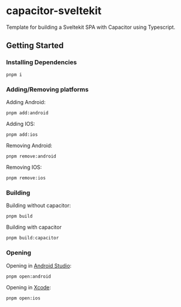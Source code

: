 # capacitor-sveltekit

Template for building a Sveltekit SPA with Capacitor using Typescript.

## Getting Started

### Installing Dependencies

```
pnpm i
```

### Adding/Removing platforms

Adding Android:
```
pnpm add:android
```

Adding IOS:
```
pnpm add:ios
```

Removing Android:
```
pnpm remove:android
```

Removing IOS:
```
pnpm remove:ios
```


### Building

Building without capacitor:
```
pnpm build
```

Building with capacitor
```
pnpm build:capacitor
```

### Opening

Opening in [Android Studio](https://developer.android.com/studio):
```
pnpm open:android
```

Opening in [Xcode](https://developer.apple.com/xcode/):
```
pnpm open:ios
```
